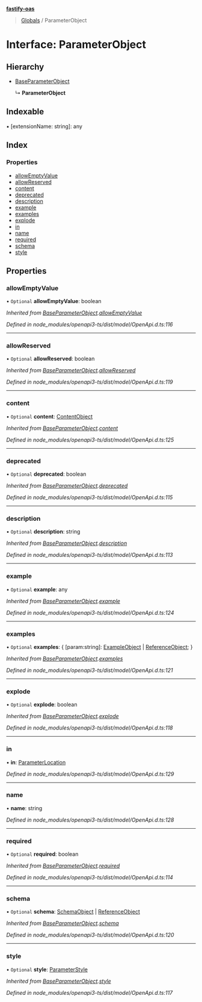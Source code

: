 **[fastify-oas](../README.md)**

> [Globals](../README.md) / ParameterObject

# Interface: ParameterObject

## Hierarchy

- [BaseParameterObject](baseparameterobject.md)

  ↳ **ParameterObject**

## Indexable

▪ [extensionName: string]: any

## Index

### Properties

- [allowEmptyValue](parameterobject.md#allowemptyvalue)
- [allowReserved](parameterobject.md#allowreserved)
- [content](parameterobject.md#content)
- [deprecated](parameterobject.md#deprecated)
- [description](parameterobject.md#description)
- [example](parameterobject.md#example)
- [examples](parameterobject.md#examples)
- [explode](parameterobject.md#explode)
- [in](parameterobject.md#in)
- [name](parameterobject.md#name)
- [required](parameterobject.md#required)
- [schema](parameterobject.md#schema)
- [style](parameterobject.md#style)

## Properties

### allowEmptyValue

• `Optional` **allowEmptyValue**: boolean

_Inherited from [BaseParameterObject](baseparameterobject.md).[allowEmptyValue](baseparameterobject.md#allowemptyvalue)_

_Defined in node_modules/openapi3-ts/dist/model/OpenApi.d.ts:116_

---

### allowReserved

• `Optional` **allowReserved**: boolean

_Inherited from [BaseParameterObject](baseparameterobject.md).[allowReserved](baseparameterobject.md#allowreserved)_

_Defined in node_modules/openapi3-ts/dist/model/OpenApi.d.ts:119_

---

### content

• `Optional` **content**: [ContentObject](contentobject.md)

_Inherited from [BaseParameterObject](baseparameterobject.md).[content](baseparameterobject.md#content)_

_Defined in node_modules/openapi3-ts/dist/model/OpenApi.d.ts:125_

---

### deprecated

• `Optional` **deprecated**: boolean

_Inherited from [BaseParameterObject](baseparameterobject.md).[deprecated](baseparameterobject.md#deprecated)_

_Defined in node_modules/openapi3-ts/dist/model/OpenApi.d.ts:115_

---

### description

• `Optional` **description**: string

_Inherited from [BaseParameterObject](baseparameterobject.md).[description](baseparameterobject.md#description)_

_Defined in node_modules/openapi3-ts/dist/model/OpenApi.d.ts:113_

---

### example

• `Optional` **example**: any

_Inherited from [BaseParameterObject](baseparameterobject.md).[example](baseparameterobject.md#example)_

_Defined in node_modules/openapi3-ts/dist/model/OpenApi.d.ts:124_

---

### examples

• `Optional` **examples**: { [param:string]: [ExampleObject](exampleobject.md) \| [ReferenceObject](referenceobject.md); }

_Inherited from [BaseParameterObject](baseparameterobject.md).[examples](baseparameterobject.md#examples)_

_Defined in node_modules/openapi3-ts/dist/model/OpenApi.d.ts:121_

---

### explode

• `Optional` **explode**: boolean

_Inherited from [BaseParameterObject](baseparameterobject.md).[explode](baseparameterobject.md#explode)_

_Defined in node_modules/openapi3-ts/dist/model/OpenApi.d.ts:118_

---

### in

• **in**: [ParameterLocation](../README.md#parameterlocation)

_Defined in node_modules/openapi3-ts/dist/model/OpenApi.d.ts:129_

---

### name

• **name**: string

_Defined in node_modules/openapi3-ts/dist/model/OpenApi.d.ts:128_

---

### required

• `Optional` **required**: boolean

_Inherited from [BaseParameterObject](baseparameterobject.md).[required](baseparameterobject.md#required)_

_Defined in node_modules/openapi3-ts/dist/model/OpenApi.d.ts:114_

---

### schema

• `Optional` **schema**: [SchemaObject](schemaobject.md) \| [ReferenceObject](referenceobject.md)

_Inherited from [BaseParameterObject](baseparameterobject.md).[schema](baseparameterobject.md#schema)_

_Defined in node_modules/openapi3-ts/dist/model/OpenApi.d.ts:120_

---

### style

• `Optional` **style**: [ParameterStyle](../README.md#parameterstyle)

_Inherited from [BaseParameterObject](baseparameterobject.md).[style](baseparameterobject.md#style)_

_Defined in node_modules/openapi3-ts/dist/model/OpenApi.d.ts:117_
